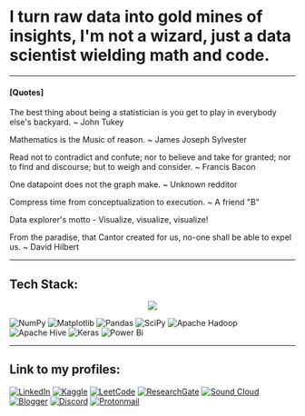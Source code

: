 # I turn raw data into gold mines of insights, I'm not a wizard, just a data scientist wielding math and code.

---
#### [Quotes]

The best thing about being a statistician is you get to play in everybody else's backyard. ~ John Tukey

Mathematics is the Music of reason. ~ James Joseph Sylvester

Read not to contradict and confute; nor to believe and take for granted; nor to find and discourse; but to weigh and consider. ~ Francis Bacon

One datapoint does not the graph make. ~ Unknown redditor

Compress time from conceptualization to execution. ~ A friend "B"

Data explorer's motto - Visualize, visualize, visualize!

From the paradise, that Cantor created for us, no-one shall be able to expel us. ~ David Hilbert

---
## Tech Stack:

<p align="center">
  <a href="https://skillicons.dev">
    <img src="https://skillicons.dev/icons?i=git,py,c,cpp,java,anaconda,vscode,pytorch,azure,postgres,sklearn,opencv,matlab,linux,arduino" />
  </a>
</p>

<p align="center">
  
![NumPy](https://img.shields.io/badge/numpy-%23013243.svg?style=for-the-badge&logo=numpy&logoColor=white)
![Matplotlib](https://img.shields.io/badge/Matplotlib-%23ffffff.svg?style=for-the-badge&logo=Matplotlib&logoColor=black)
![Pandas](https://img.shields.io/badge/pandas-%23150458.svg?style=for-the-badge&logo=pandas&logoColor=white)
![SciPy](https://img.shields.io/badge/SciPy-%230C55A5.svg?style=for-the-badge&logo=scipy&logoColor=%white)
![Apache Hadoop](https://img.shields.io/badge/Apache%20Hadoop-66CCFF?style=for-the-badge&logo=apachehadoop&logoColor=black)
![Apache Hive](https://img.shields.io/badge/Apache%20Hive-FDEE21?style=for-the-badge&logo=apachehive&logoColor=black)
![Keras](https://img.shields.io/badge/Keras-%23D00000.svg?style=for-the-badge&logo=Keras&logoColor=white)
![Power Bi](https://img.shields.io/badge/power_bi-F2C811?style=for-the-badge&logo=powerbi&logoColor=black)

</p>


---
## Link to my profiles:

[![LinkedIn](https://img.shields.io/badge/linkedin-%230077B5.svg?style=for-the-badge&logo=linkedin&logoColor=white)](https://www.linkedin.com/in/arvinder-pal-singh/)
[![Kaggle](https://img.shields.io/badge/Kaggle-035a7d?style=for-the-badge&logo=kaggle&logoColor=white)](https://www.kaggle.com/arvinsingh)
[![LeetCode](https://img.shields.io/badge/LeetCode-000000?style=for-the-badge&logo=LeetCode&logoColor=#d16c06)](https://leetcode.com/arvinsingh/)
[![ResearchGate](https://img.shields.io/badge/ResearchGate-00CCBB?style=for-the-badge&logo=ResearchGate&logoColor=white)](https://www.researchgate.net/profile/Arvinder-Bali)
[![Sound Cloud](https://img.shields.io/badge/sound%20cloud-FF5500?style=for-the-badge&logo=soundcloud&logoColor=white)](https://soundcloud.com/arvin_singh)
[![Blogger](https://img.shields.io/badge/Blogger-FF5722?style=for-the-badge&logo=blogger&logoColor=white)](https://arvinsingh.github.io/portfolio)
[![Discord](https://img.shields.io/badge/Discord-%235865F2.svg?style=for-the-badge&logo=discord&logoColor=white)]()
[![Protonmail](https://img.shields.io/badge/ProtonMail-8B89CC?style=for-the-badge&logo=protonmail&logoColor=white)](mailto:arvinsingh@protonmail.com)

